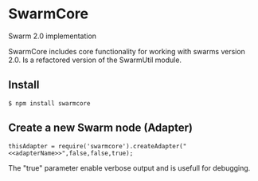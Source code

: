 SwarmCore
=========

Swarm 2.0 implementation



SwarmCore includes core functionality for working with swarms version 2.0. Is a refactored version of the SwarmUtil module.

## Install

    $ npm install swarmcore

## Create a new Swarm node (Adapter)

    thisAdapter = require('swarmcore').createAdapter("<<adapterName>>",false,false,true);

The "true" parameter enable verbose output and is usefull for debugging.


